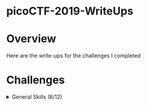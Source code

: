 # picoCTF-2019-WriteUps

# Overview
Here are the write-ups for the challenges I completed

# Challenges
<details>
  <summary>General Skills (8/12)</summary>

  * [Lets Warm Up](https://github.com/Bsnookie9/picoCTF-2019-WriteUps/tree/main/Lets%20Warm%20Up) (Solved)
  * [Warmed Up](https://github.com/Bsnookie9/picoCTF-2019-WriteUps/tree/main/Warmed%20Up) (Solved)
  * [2Warm] (Solved)
  * [what's a net cat?] (Solved)
  * [strings it] (Solved)
  * [Bases] (Solved)
  * [First Grep] (Solved)
  * [Based] (Solved)
  * [plumbing] (Unsolved)
  * [mus1c] (Unsolved)
  * [flag_shop] (Unsolved)
  * [1_wanna_b3_a_r0ck5tar] (Unsolved)
    
</details>
